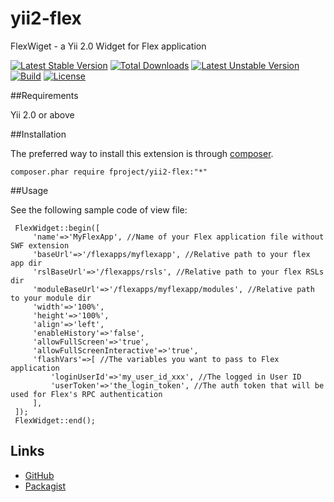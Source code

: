 yii2-flex
===========

FlexWiget - a Yii 2.0 Widget for Flex application

[![Latest Stable Version](https://poser.pugx.org/fproject/yii2-flex/v/stable)](https://packagist.org/packages/fproject/yii2-flex)
[![Total Downloads](https://poser.pugx.org/fproject/yii2-flex/downloads)](https://packagist.org/packages/fproject/yii2-flex)
[![Latest Unstable Version](https://poser.pugx.org/fproject/yii2-flex/v/unstable)](https://packagist.org/packages/fproject/yii2-flex)
[![Build](https://travis-ci.org/fproject/yii2-flex.svg?branch=master)](https://travis-ci.org/fproject/yii2-flex)
[![License](https://poser.pugx.org/fproject/yii2-flex/license)](https://packagist.org/packages/fproject/yii2-flex)

##Requirements

Yii 2.0 or above

##Installation

The preferred way to install this extension is through [composer](http://getcomposer.org/download/).

    composer.phar require fproject/yii2-flex:"*"

##Usage

See the following sample code of view file:


     FlexWidget::begin([
         'name'=>'MyFlexApp', //Name of your Flex application file without SWF extension
         'baseUrl'=>'/flexapps/myflexapp', //Relative path to your flex app dir
         'rslBaseUrl'=>'/flexapps/rsls', //Relative path to your flex RSLs dir
         'moduleBaseUrl'=>'/flexapps/myflexapp/modules', //Relative path to your module dir
         'width'=>'100%',
         'height'=>'100%',
         'align'=>'left',
         'enableHistory'=>'false',
         'allowFullScreen'=>'true',
         'allowFullScreenInteractive'=>'true',
         'flashVars'=>[ //The variables you want to pass to Flex application
             'loginUserId'=>'my_user_id_xxx', //The logged in User ID
             'userToken'=>'the_login_token', //The auth token that will be used for Flex's RPC authentication
         ],
     ]);
     FlexWidget::end();


Links
-----

- [GitHub](https://github.com/fproject/yii2-flex)
- [Packagist](https://packagist.org/packages/fproject/yii2-flex)

